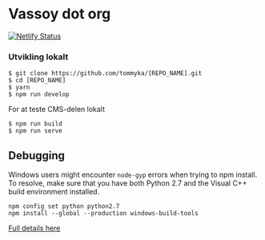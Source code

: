 # Vassoy dot org

[![Netlify Status](https://api.netlify.com/api/v1/badges/8c94022c-544c-4601-a93a-8e254817ac11/deploy-status)](https://app.netlify.com/sites/vassoy/deploys)

### Utvikling lokalt
```
$ git clone https://github.com/tommyka/[REPO_NAME].git
$ cd [REPO_NAME]
$ yarn
$ npm run develop
```
For at teste CMS-delen lokalt
```
$ npm run build
$ npm run serve
```

## Debugging
Windows users might encounter ```node-gyp``` errors when trying to npm install.
To resolve, make sure that you have both Python 2.7 and the Visual C++ build environment installed.
```
npm config set python python2.7
npm install --global --production windows-build-tools
```

[Full details here](https://www.npmjs.com/package/node-gyp 'NPM node-gyp page')
